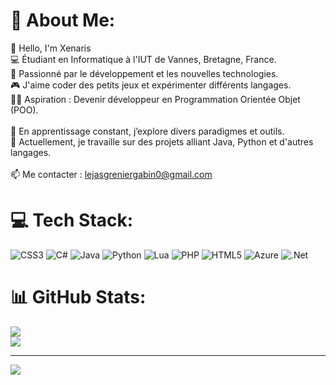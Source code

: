 # 💫 About Me:
👋 Hello, I'm Xenaris<br>💻 Étudiant en Informatique à l'IUT de Vannes, Bretagne, France.<br>🚀 Passionné par le développement et les nouvelles technologies.<br>🎮 J'aime coder des petits jeux et expérimenter différents langages.<br>🧑‍💻 Aspiration : Devenir développeur en Programmation Orientée Objet (POO).<br><br>🌱 En apprentissage constant, j’explore divers paradigmes et outils.<br>📌 Actuellement, je travaille sur des projets alliant Java, Python et d'autres langages.<br><br>📫 Me contacter : lejasgreniergabin0@gmail.com


# 💻 Tech Stack:
![CSS3](https://img.shields.io/badge/css3-%231572B6.svg?style=for-the-badge&logo=css3&logoColor=white) ![C#](https://img.shields.io/badge/c%23-%23239120.svg?style=for-the-badge&logo=csharp&logoColor=white) ![Java](https://img.shields.io/badge/java-%23ED8B00.svg?style=for-the-badge&logo=openjdk&logoColor=white) ![Python](https://img.shields.io/badge/python-3670A0?style=for-the-badge&logo=python&logoColor=ffdd54) ![Lua](https://img.shields.io/badge/lua-%232C2D72.svg?style=for-the-badge&logo=lua&logoColor=white) ![PHP](https://img.shields.io/badge/php-%23777BB4.svg?style=for-the-badge&logo=php&logoColor=white) ![HTML5](https://img.shields.io/badge/html5-%23E34F26.svg?style=for-the-badge&logo=html5&logoColor=white) ![Azure](https://img.shields.io/badge/azure-%230072C6.svg?style=for-the-badge&logo=microsoftazure&logoColor=white) ![.Net](https://img.shields.io/badge/.NET-5C2D91?style=for-the-badge&logo=.net&logoColor=white)
# 📊 GitHub Stats:
![](https://github-readme-stats.vercel.app/api?username=Xenarise&theme=tokyonight&hide_border=false&include_all_commits=true&count_private=true)</br>
![](https://github-readme-stats.vercel.app/api/top-langs/?username=Xenarise&theme=tokyonight&hide_border=false&include_all_commits=true&count_private=true&layout=compact)

---
[![](https://visitcount.itsvg.in/api?id=Xenarise&icon=5&color=0)](https://visitcount.itsvg.in)

